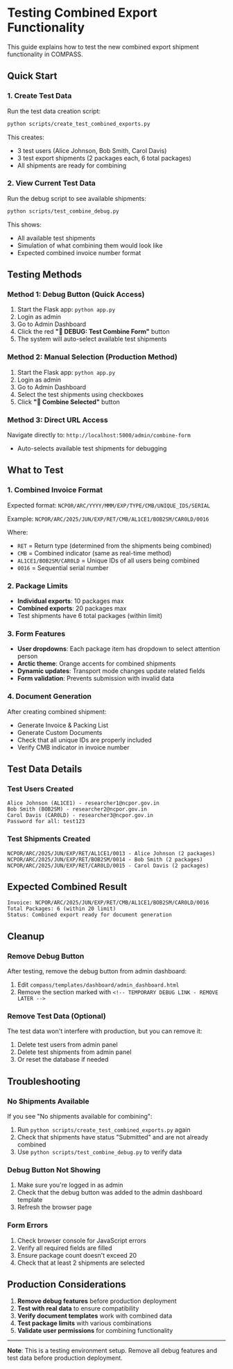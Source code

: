 # Testing Combined Export Functionality

This guide explains how to test the new combined export shipment functionality in COMPASS.

## Quick Start

### 1. Create Test Data
Run the test data creation script:
```bash
python scripts/create_test_combined_exports.py
```

This creates:
- 3 test users (Alice Johnson, Bob Smith, Carol Davis)
- 3 test export shipments (2 packages each, 6 total packages)
- All shipments are ready for combining

### 2. View Current Test Data
Run the debug script to see available shipments:
```bash
python scripts/test_combine_debug.py
```

This shows:
- All available test shipments
- Simulation of what combining them would look like
- Expected combined invoice number format

## Testing Methods

### Method 1: Debug Button (Quick Access)
1. Start the Flask app: `python app.py`
2. Login as admin
3. Go to Admin Dashboard
4. Click the red **"🧪 DEBUG: Test Combine Form"** button
5. The system will auto-select available test shipments

### Method 2: Manual Selection (Production Method)
1. Start the Flask app: `python app.py`
2. Login as admin
3. Go to Admin Dashboard
4. Select the test shipments using checkboxes
5. Click **"🔄 Combine Selected"** button

### Method 3: Direct URL Access
Navigate directly to: `http://localhost:5000/admin/combine-form`
- Auto-selects available test shipments for debugging

## What to Test

### 1. Combined Invoice Format
Expected format: `NCPOR/ARC/YYYY/MMM/EXP/TYPE/CMB/UNIQUE_IDS/SERIAL`

Example: `NCPOR/ARC/2025/JUN/EXP/RET/CMB/AL1CE1/BOB2SM/CAR0LD/0016`

Where:
- `RET` = Return type (determined from the shipments being combined)
- `CMB` = Combined indicator (same as real-time method)
- `AL1CE1/BOB2SM/CAR0LD` = Unique IDs of all users being combined
- `0016` = Sequential serial number

### 2. Package Limits
- **Individual exports**: 10 packages max
- **Combined exports**: 20 packages max
- Test shipments have 6 total packages (within limit)

### 3. Form Features
- **User dropdowns**: Each package item has dropdown to select attention person
- **Arctic theme**: Orange accents for combined shipments
- **Dynamic updates**: Transport mode changes update related fields
- **Form validation**: Prevents submission with invalid data

### 4. Document Generation
After creating combined shipment:
- Generate Invoice & Packing List
- Generate Custom Documents
- Check that all unique IDs are properly included
- Verify CMB indicator in invoice number

## Test Data Details

### Test Users Created
```
Alice Johnson (AL1CE1) - researcher1@ncpor.gov.in
Bob Smith (BOB2SM) - researcher2@ncpor.gov.in  
Carol Davis (CAR0LD) - researcher3@ncpor.gov.in
Password for all: test123
```

### Test Shipments Created
```
NCPOR/ARC/2025/JUN/EXP/RET/AL1CE1/0013 - Alice Johnson (2 packages)
NCPOR/ARC/2025/JUN/EXP/RET/BOB2SM/0014 - Bob Smith (2 packages)
NCPOR/ARC/2025/JUN/EXP/RET/CAR0LD/0015 - Carol Davis (2 packages)
```

## Expected Combined Result
```
Invoice: NCPOR/ARC/2025/JUN/EXP/RET/CMB/AL1CE1/BOB2SM/CAR0LD/0016
Total Packages: 6 (within 20 limit)
Status: Combined export ready for document generation
```

## Cleanup

### Remove Debug Button
After testing, remove the debug button from admin dashboard:
1. Edit `compass/templates/dashboard/admin_dashboard.html`
2. Remove the section marked with `<!-- TEMPORARY DEBUG LINK - REMOVE LATER -->`

### Remove Test Data (Optional)
The test data won't interfere with production, but you can remove it:
1. Delete test users from admin panel
2. Delete test shipments from admin panel
3. Or reset the database if needed

## Troubleshooting

### No Shipments Available
If you see "No shipments available for combining":
1. Run `python scripts/create_test_combined_exports.py` again
2. Check that shipments have status "Submitted" and are not already combined
3. Use `python scripts/test_combine_debug.py` to verify data

### Debug Button Not Showing
1. Make sure you're logged in as admin
2. Check that the debug button was added to the admin dashboard template
3. Refresh the browser page

### Form Errors
1. Check browser console for JavaScript errors
2. Verify all required fields are filled
3. Ensure package count doesn't exceed 20
4. Check that at least 2 shipments are selected

## Production Considerations

1. **Remove debug features** before production deployment
2. **Test with real data** to ensure compatibility
3. **Verify document templates** work with combined data
4. **Test package limits** with various combinations
5. **Validate user permissions** for combining functionality

---

**Note**: This is a testing environment setup. Remove all debug features and test data before production deployment. 